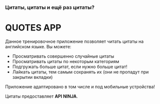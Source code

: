 ### Цитаты, цитаты и ещё раз цитаты?
# QUOTES APP

Данное тренировочное приложение позволяет читать цитаты на английском языке. Вы можете:
- Просматривать совершенно случайные цитаты
- Просматривать цитаты по некоторым категориям
- Подгружать больше цитат, если нужно больше цитат!
- Лайкать цитаты, тем самым сохранять их (они не пропадут при закрытии вкладки)

Приложение адаптировано в том числе и под мобильные устройства!

Цитаты предоставляет **API NINJA**.
